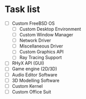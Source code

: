# Task list
- [ ] Custom FreeBSD OS
  - [ ] Custom Desktop Environment
  - [ ] Custom Window Manager
  - [ ] Network Driver
  - [ ] Miscellaneous Driver
  - [ ] Custom Graphics API
  - [ ] Ray Tracing Support
- [ ] RHyX API (GUI)
- [ ] Game engine (2D/3D)
- [ ] Audio Editor Software
- [ ] 3D Modelling Software
- [ ] Custom Kernel
- [ ] Custom Office Suit
